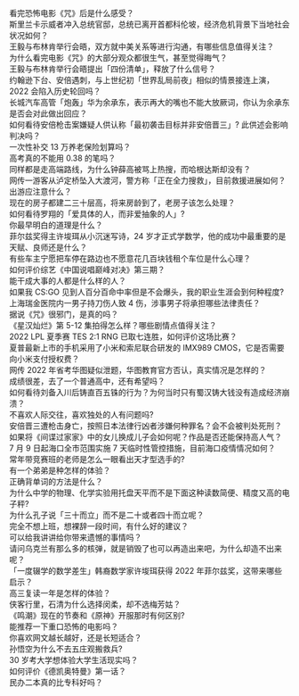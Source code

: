 看完恐怖电影《咒》后是什么感受？  
斯里兰卡示威者冲入总统官邸，总统已离开首都科伦坡，经济危机背景下当地社会状况如何？  
王毅与布林肯举行会晤，双方就中美关系等进行沟通，有哪些信息值得关注？  
为什么看完电影《咒》的大部分观众都很生气，甚至觉得晦气？  
王毅与布林肯举行会晤提出「四份清单」，释放了什么信号？  
约翰逊下台、安倍遇刺，与上世纪初「世界乱局前夜」相似的情景接连上演，2022 会陷入历史轮回吗？  
长城汽车高管「炮轰」华为余承东，表示再大的嘴也不能大放厥词，你认为余承东是否会对此做出回应？  
如何看待安倍枪击案嫌疑人供认称「最初袭击目标并非安倍晋三」? 此供述会影响判决吗？  
一次性补交 13 万养老保险划算吗？  
高考真的不能用 0.38 的笔吗？  
同样都是走高端路线，为什么钟薛高被骂上热搜，而哈根达斯却没有？  
网传一游客从泸定桥坠入大渡河，警方称「正在全力搜救」，目前救援进展如何？出游应注意什么？  
现在的房子都建二三十层高，将来房龄到了，老房子该怎么处理？  
如何看待罗翔的「爱具体的人，而非爱抽象的人」?  
你最早明白的道理是什么？  
菲尔兹奖得主许埈珥从小沉迷写诗，24 岁才正式学数学，他的成功中最重要的是天赋、良师还是什么？  
有些车主宁愿把车停在路边也不愿意花几百块钱租个车位是什么心理？  
如何评价综艺《中国说唱巅峰对决》第三期？  
能干成大事的人都是什么样的人？  
如果我 CS:GO 见到人百分百命中率但是不会爆头，我的职业生涯会到何种程度?  
上海瑞金医院内一男子持刀伤人致 4 伤，涉事男子将承担哪些法律责任？  
据说《咒》很邪门，是真的吗？  
《星汉灿烂》第 5-12 集拍得怎么样？哪些剧情点值得关注？  
2022 LPL 夏季赛 TES 2:1 RNG 已取七连胜，如何评价这场比赛？  
夏普最新上市的手机采用了小米和索尼联合研发的 IMX989 CMOS，它是否需要向小米支付授权费？  
网传 2022 年省考华图疑似泄题，华图教育官方否认，真实情况是怎样的？  
成绩很差，去了一个普通高中，还有希望吗？  
如何看待刘备入川后铸直百五铢的行为？为何当时只有蜀汉铸大钱没有造成经济崩溃？  
不喜欢人际交往，喜欢独处的人有问题吗?  
安倍晋三遭枪击身亡，按照日本法律行凶者涉嫌何种罪名？会不会被判处死刑？  
如果将《间谍过家家》中的女儿换成儿子会如何呢？作品是否还能保持高人气？  
7 月 9 日起海口全市范围实施 7 天临时性管控措施，目前海口疫情情况如何？  
常年带竞赛班的老师是怎么一眼看出天才型选手的?  
有一个弟弟是种怎样的体验？  
正确背单词的方法是什么？  
为什么中学的物理、化学实验用托盘天平而不是下面这种读数简便、精度又高的电子秤?  
为什么孔子说「三十而立」而不是二十或者四十而立呢？  
完全不想上班，想裸辞一段时间，有什么好的建议？  
可以给我讲讲给你带来遗憾的事情吗？  
请问乌克兰有那么多的核弹，就是销毁了也可以再造出来吧，为什么却造不出来呢？  
「一度辍学的数学差生」韩裔数学家许埈珥获得 2022 年菲尔兹奖，这带来哪些启示？  
高三复读一年是怎样的体验？  
侠客行里，石清为什么选择闵柔，却不选梅芳姑？  
《鸣潮》现在的节奏和《原神》开服那时有何区别?  
能推荐一下重口恐怖的电影吗？  
你喜欢网文越长越好，还是长短适合？  
孙悟空为什么不去五庄观搬救兵?  
30 岁考大学想体验大学生活现实吗？  
如何评价《德凯奥特曼》第一话？  
民办二本真的比专科好吗？  
